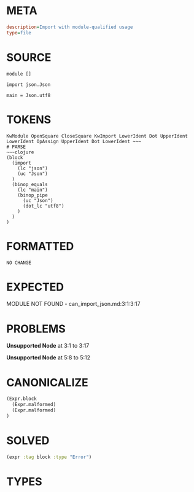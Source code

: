# META
~~~ini
description=Import with module-qualified usage
type=file
~~~
# SOURCE
~~~roc
module []

import json.Json

main = Json.utf8
~~~
# TOKENS
~~~text
KwModule OpenSquare CloseSquare KwImport LowerIdent Dot UpperIdent LowerIdent OpAssign UpperIdent Dot LowerIdent ~~~
# PARSE
~~~clojure
(block
  (import
    (lc "json")
    (uc "Json")
  )
  (binop_equals
    (lc "main")
    (binop_pipe
      (uc "Json")
      (dot_lc "utf8")
    )
  )
)
~~~
# FORMATTED
~~~roc
NO CHANGE
~~~
# EXPECTED
MODULE NOT FOUND - can_import_json.md:3:1:3:17
# PROBLEMS
**Unsupported Node**
at 3:1 to 3:17

**Unsupported Node**
at 5:8 to 5:12

# CANONICALIZE
~~~clojure
(Expr.block
  (Expr.malformed)
  (Expr.malformed)
)
~~~
# SOLVED
~~~clojure
(expr :tag block :type "Error")
~~~
# TYPES
~~~roc
~~~
